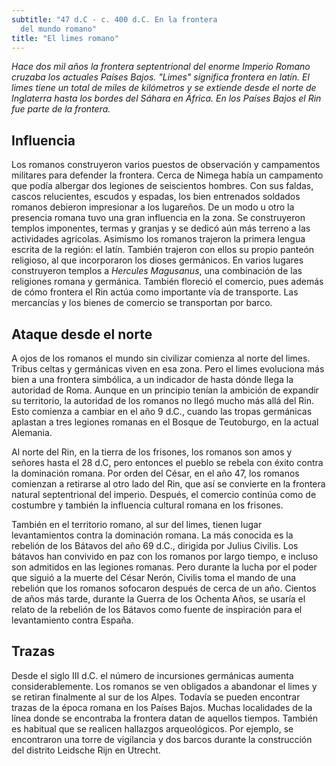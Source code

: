 ```yaml
---
subtitle: "47 d.C - c. 400 d.C. En la frontera
  del mundo romano"
title: "El limes romano"
---
```


_Hace dos mil años la frontera septentrional del enorme Imperio Romano
cruzaba los actuales Países Bajos. \"Limes\" significa frontera en
latín. El limes tiene un total de miles de kilómetros y se extiende
desde el norte de Inglaterra hasta los bordes del Sáhara en África. En
los Países Bajos el Rin fue parte de la frontera._

## Influencia

Los romanos construyeron varios puestos de observación y campamentos
militares para defender la frontera. Cerca de Nimega había un campamento
que podía albergar dos legiones de seiscientos hombres. Con sus faldas,
cascos relucientes, escudos y espadas, los bien entrenados soldados
romanos debieron impresionar a los lugareños. De un modo u otro la
presencia romana tuvo una gran influencia en la zona. Se construyeron
templos imponentes, termas y granjas y se dedicó aún más terreno a las
actividades agrícolas. Asimismo los romanos trajeron la primera lengua
escrita de la región: el latín. También trajeron con ellos su propio
panteón religioso, al que incorporaron los dioses germánicos. En varios
lugares construyeron templos a _Hercules Magusanus_, una combinación de
las religiones romana y germánica. También floreció el comercio, pues
además de cómo frontera el Rin actúa como importante vía de transporte.
Las mercancías y los bienes de comercio se transportan por barco.

## Ataque desde el norte

A ojos de los romanos el mundo sin civilizar comienza al norte del
limes. Tribus celtas y germánicas viven en esa zona. Pero el limes
evoluciona más bien a una frontera simbólica, a un indicador de hasta
dónde llega la autoridad de Roma. Aunque en un principio tenían la
ambición de expandir su territorio, la autoridad de los romanos no llegó
mucho más allá del Rin. Esto comienza a cambiar en el año 9 d.C., cuando
las tropas germánicas aplastan a tres legiones romanas en el Bosque de
Teutoburgo, en la actual Alemania.

Al norte del Rin, en la tierra de los frisones, los romanos son amos y
señores hasta el 28 d.C, pero entonces el pueblo se rebela con éxito
contra la dominación romana. Por orden del César, en el año 47, los
romanos comienzan a retirarse al otro lado del Rin, que así se convierte
en la frontera natural septentrional del imperio. Después, el comercio
continúa como de costumbre y también la influencia cultural romana en
los frisones.

También en el territorio romano, al sur del limes, tienen lugar
levantamientos contra la dominación romana. La más conocida es la
rebelión de los Bátavos del año 69 d.C., dirigida por Julius Civilis.
Los bátavos han convivido en paz con los romanos por largo tiempo, e
incluso son admitidos en las legiones romanas. Pero durante la lucha por
el poder que siguió a la muerte del César Nerón, Civilis toma el mando
de una rebelión que los romanos sofocaron después de cerca de un año.
Cientos de años más tarde, durante la Guerra de los Ochenta Años, se
usaría el relato de la rebelión de los Bátavos como fuente de
inspiración para el levantamiento contra España.

## Trazas

Desde el siglo III d.C. el número de incursiones germánicas aumenta
considerablemente. Los romanos se ven obligados a abandonar el limes y
se retiran finalmente al sur de los Alpes. Todavía se pueden encontrar
trazas de la época romana en los Países Bajos. Muchas localidades de la
línea donde se encontraba la frontera datan de aquellos tiempos. También
es habitual que se realicen hallazgos arqueológicos. Por ejemplo, se
encontraron una torre de vigilancia y dos barcos durante la construcción
del distrito Leidsche Rijn en Utrecht.
